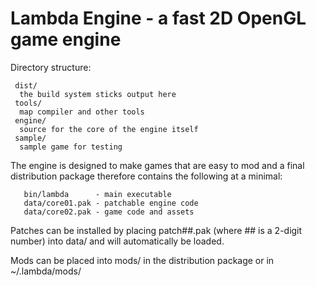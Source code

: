 # Lambda Engine - a fast 2D OpenGL game engine


Directory structure:
```
 dist/
  the build system sticks output here
 tools/
  map compiler and other tools
 engine/
  source for the core of the engine itself
 sample/
  sample game for testing
``` 

The engine is designed to make games that are easy to mod and a final distribution package therefore contains the following at a minimal:
```
   bin/lambda      - main executable
   data/core01.pak - patchable engine code
   data/core02.pak - game code and assets
```
Patches can be installed by placing patch##.pak (where ## is a 2-digit number) into data/ and will automatically be loaded.

Mods can be placed into mods/ in the distribution package or in ~/.lambda/mods/
